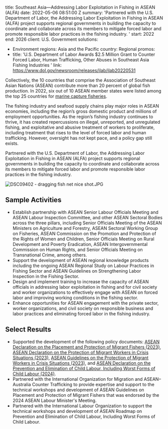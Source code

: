 
title: Southeast Asia—Addressing Labor Exploitation in Fishing in ASEAN (ALFA)
date: 2022-05-06 08:51:00 Z
summary: 'Partnered with the U.S. Department of Labor, the Addressing Labor Exploitation
  in Fishing in ASEAN (ALFA) project supports regional governments in building the
  capacity to coordinate and collaborate across its members to mitigate forced labor
  and promote responsible labor practices in the fishing industry. '
start: 2022
end: 2026
client: U.S. Government
solutions:
- Environment
regions: Asia and the Pacific
country: Regional
promos:
- title: 'U.S. Department of Labor Awards $2.5 Million Grant to Counter Forced Labor,
    Human Trafficking, Other Abuses in Southeast Asia Fishing Industries '
  link: https://www.dol.gov/newsroom/releases/ilab/ilab20220531


Collectively, the 10 countries that comprise the Association of Southeast Asian Nations (ASEAN) contribute more than 20 percent of global fish production. In 2022, six out of 10 ASEAN member states were listed among the top 25 countries for [marine capture fisheries](https://openknowledge.fao.org/server/api/core/bitstreams/66538eba-9c85-4504-8438-c1cf0a0a3903/content/sofia/2024/capture-fisheries-production.html#note-1_f).

The fishing industry and seafood supply chains play major roles in ASEAN economies, including the region’s gross domestic product and millions of employment opportunities. As the region’s fishing industry continues to thrive, it has created repercussions on illegal, unreported, and unregulated fishing, and exploitative and abusive treatment of workers to proliferate, including treatment that rises to the level of forced labor and human trafficking. However, oversight has not kept pace, and a policy gap still exists.

Partnered with the U.S. Department of Labor, the Addressing Labor Exploitation in Fishing in ASEAN (ALFA) project supports regional governments in building the capacity to coordinate and collaborate across its members to mitigate forced labor and promote responsible labor practices in the fishing industry.

![DSC09402 - dragging fish net nice shot.JPG](/uploads/DSC09402%20-%20dragging%20fish%20net%20nice%20shot.JPG)

## Sample Activities

* Establish partnership with ASEAN Senior Labour Officials Meeting and ASEAN Labour Inspection Committee, and other ASEAN Sectoral Bodies across the three pillars, including Senior Officials Meeting of the ASEAN Ministers on Agriculture and Forestry, ASEAN Sectoral Working Group on Fisheries, ASEAN Commission on the Promotion and Protection of the Rights of Women and Children, Senior Officials Meeting on Rural Development and Poverty Eradication, ASEAN Intergovernmental Commission on Human Rights, and Senior Officials Meeting on Transnational Crime, among others.
* Support the development of ASEAN regional knowledge products including the ongoing ASEAN Regional Study on Labour Practices in Fishing Sector and ASEAN Guidelines on Strengthening Labor Inspection in the Fishing Sector.
* Design and implement training to increase the capacity of ASEAN officials in addressing labor exploitation in fishing and for civil society and worker organizations to effectively engage with ASEAN on forced labor and improving working conditions in the fishing sector.
* Enhance opportunities for ASEAN engagement with the private sector, worker organizations, and civil society on responsible business and labor practices and eliminating forced labor in the fishing industry.

## Select Results

* Supported the development of the following policy documents: [ASEAN Declaration on the Placement and Protection of Migrant Fishers (2023)](https://asean.org/wp-content/uploads/2023/05/10-ASEAN-Declaration-on-Protection-and-Promotion-of-the-Rights-of-Migrant-Fishers_adopted-1.pdf), [ASEAN Declaration on the Protection of Migrant Workers in Crisis Situations (2023)](https://asean.org/wp-content/uploads/2023/05/09-ASEAN-Declaration-on-Protection-of-Migrant-Workers-and-Family-Members-in-Crisis-Situations_adopted.pdf), [ASEAN Guidelines on the Protection of Migrant Workers in Crisis Situations (2023)](https://asean.org/wp-content/uploads/2023/11/ASEAN_Declaration_on_the_Protection_of_Migrant_Workers_Family_Members-in-Crisis-Situation-and-its-Guidelines.pdf), and [ASEAN Declaration on the Prevention and Elimination of Child Labour, Including Worst Forms of Child Labour (2024)](https://asean.org/asean-declaration-on-the-prevention-of-child-labour-including-the-elimination-of-worst-forms-of-child-labour/).
* Partnered with the International Organization for Migration and ASEAN–Australia Counter Trafficking to provide expertise and support to the technical workshops and development of ASEAN Guidelines on Placement and Protection of Migrant Fishers that was endorsed by the 2024 ASEAN Labour Minister's Meeting.
* Partnered with the International Labour Organization to support the technical workshops and development of ASEAN Roadmap on Prevention and Elimination of Child Labour, Including Worst Forms of Child Labour.
